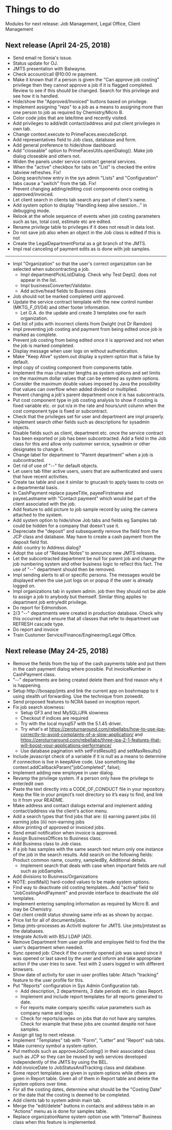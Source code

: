 # Things to do

Modules for next release: Job Management, Legal Office, Client Management

## Next release (April 24-25, 2018)
- Send email re Sonia's issue.
- Status update for OJ.
- JMTS presentation with Balwayne. 
- Check account/call @10:00 re payment.
- Make it known that if a person is given the "Can approve job costing" privilege
then they cannot approve a job if it is flagged completed. Review to see if this 
should be changed. Search for this privilege and see how it is handled.
- Hide/show the "Approved/Invoiced" buttons based on privilege.
- Implement assigning "reps" to a job as a means to assigning more than one person to job
  as required by Chemistry/Micro B.
- Color code jobs that are late/time and recently visited.
- Add privileges to add/edit contact/address and put client privileges in own tab.
- Change context.execute to PrimeFaces.executeScript.
- Add representatives field to Job class, database and form.
- Add general preference to hide/show dashboard.
- Add "closeable" option to PrimeFacesUtils.openDialog(). Make job dialog closeable
  and others not.
- Widen the panels under service contract general services.
- When the "active" checkbox for tabs on "List" is checked the entire tabview 
  refreshes. Fix!
- Doing search/new entry in the sys admin "Lists" and "Configuration" tabs cause a "switch"
  from the tab. Fix!
- Prevent changing adding/editing cost components once costing is approved/invoiced.
- Let client search in clients tab search any part of client's name.
- Add system option to display "Handling keep alive session..." in debugging mode.
- Relook at the whole sequence of events when job costing parameters such as
  tax, total cost, estimate etc are edited.
- Rename privilege table to privileges if it does not result in data lost.
- Do not save job also when an object in the Job class is edited if this is not
- Create the LegalDepartmentPortal as a git branch of the JMTS.
- Impl real canceling of payment edits as is done with job samples.
--------------------------------------------------------------------------------
- Impl "Organization" so that the user's correct organization can be
  selected when subcontracting a job.
  * Impl departmentPickListDialog. Check why Test Dept2. does not appear in the list.
  * Impl businessConverter/Validator. 
  * Add active/head fields to Business class
- Job should not be marked completed until approved.
- Update the service contract template with the new control number (MKTG_F_01/04) 
  and other footer information. 
  * Let G.A. do the update and create 3 templates one for each organization.
- Get list of jobs with incorrect clients from Dwight (not Dr Ramdon)
- Impl preventing job costing and payment from being edited once job is marked as complete.
- Prevent job costing from being edited once it is approved and not when the job is marked completed.
- Display message when user logs on without authentication.
- Make "Keep Alive" system.out display a system option that is false by default.
- Impl copy of costing component from components table.
- Implement the max character lengths as system options and set limits on the maximum 
dollar values that can be entered as system options. 
- Consider the maximum double values imposed by Java the possibility that values 
can overflow when added divided or multiplied.
- Prevent changing a job's parent department once it is has subcontracts.
- Put cost component type in job costing analysis to show if costing is fixed variable etc. 
  or put n/a in the rate and hours/unit column when the cost component type is fixed or subcontract.
- Check that the privileges set for user and department are impl properly.
- Implement search other fields such as descriptions for sysadmin objects.
- Disable fields such as client, department etc. once the service contract has been 
  exported or job has been subcontracted. Add a field in the Job class for this 
  and allow only customer service, sysadmin or other designates to change it.
- Change label for department to "Parent department" when a job is subcontracted.
- Get rid of use of "--" for default objects.
- Let users tab filter active users, users that are authenticated and users that have recent activities.
- Create tax table and use it similar to gnucash to apply taxes to costs on a departmental basis.
- In CashPayment replace payeeTitle, payeeFirstname and payeeLastname with "Contact payment"
  which would be part of the client associated with the job.
- Add feature to add picture to job sample record by using the camera attached to the system.
- Add system option to hide/show Job tabs and fields eg Samples tab could be hidden for a
  company that doesn't use it.
- Depreciate the "deposit" and subsequently remove the field from the JCP class
  and database. May have to create a cash payment from the deposit field fist.
- Add: country to Address dialog?
- Adopt the use of "Release Notes" to announce new JMTS releases.
- Let the subcontracted department be null for parent job and change the job numbering
  system and other business logic to reflect this fact. The use of "--" department
  should then be removed.
- Impl sending alerts to all or specific persons. The messages would be displayed
  when the use just logs on or popup if the user is already logged on.
- Impl organizations tab in system admin.
job then they should not be able to assign a job to anybody but themself. Similar
thing applies to department job entry/edit privilege.
- Do report for Edmondson.
- 2/3 "--" departments were created in production database. Check why this occurred
  and ensure that all classes that refer to department use REFRESH cascade type.
- Do report and invoice
- Train Customer Service/Finance/Engineering/Legal Office.

## Next release (May 24-25, 2018)
- Remove the fields from the top of the cash payments table and put them in the
  cash payment dialog where possible. Put invoiceNumber in CashPayment class.
- "--" departments are being created delete them and find reason why it is happening.
- Setup http://bosapp/jmts and link the current app on boshrmapp to it using 
  stealth url forwarding. Use the technique from zoneedit.
- Send proposed features to NCRA based on inception report.
- Fix job search slowness:
  * Setup GF3 and test MySQL/JPA slowness
  * Checkout if indices are required
  * Try with the local mysql57 with the 5.1.45 driver.
  * Try what's at https://zeroturnaround.com/rebellabs/how-to-use-jpa-correctly-to-avoid-complaints-of-a-slow-application/
    and https://zeroturnaround.com/rebellabs/three-jpa-2-1-features-that-will-boost-your-applications-performance/
  * Use database pagination with setFirstResult() and setMaxResults()
- Include javascript check of a variable if it is null as a means to determine
  if connection is live in keepAlive code. Use something like context.addCallbackParam("jobCompleted", false);
- Implement adding new employee in user dialog.
- Revamp the privilege system. If a person only have the privilege to enter/edit own
- Paste the text directly into a CODE_OF_CONDUCT file in your repository. 
  Keep the file in your project’s root directory so it’s easy to find, and link 
  to it from your README.
- Make address and contact dialogs external and implement adding contact/address 
  via the client's action menu.
- Add a search types that find jobs that are: 
(i) earning parent jobs 
(ii) earning jobs
(iii) non-earning jobs
- Allow printing of approved or invoiced jobs.
- Send email notification when invoice is approved.
- Assign BusinessOffices to Business class. 
- Add Business class to Job class.
- If a job has samples with the same search text return only one instance of the 
  job in the search results. Add search on the following fields: Product common name,
  country, sampledBy, Additional details.
  * Implement search that deals with case when important fields are null such as
    jobSamples.
- Add divisions to Business/Organizations
- NOTE: postMail() hard-coded values to be made system options.
- Find way to deactivate old costing templates...Add "active" field to "JobCostingAndPayment"
  and provide interface to deactivate the old templates.
- Implement entering sampling information as required by Micro B. and may be Chemistry.
- Get client credit status showing same info as as shown by accpac.
- Price list for all of documents/jobs. 
- Setup jmts-processes as Activiti explorer for JMTS. Use jmts/jmtstest as the
  databases.
- Integrate Activiti with BSJ LDAP (AD).
- Remove Department from user profile and employee field to find the 
  the user's department when needed.
- Sync opened job: Check if the currently opened job was saved since it was opened or last saved
   by the user and inform and take appropriate action if the user tries to save.
   Test with 2 users logged in with different browsers.
- Show date of activity for user in user profiles table: Attach "tracking" feature 
  to the user profile for this.
- Put "Reports" configuration in Sys Admin Configuration tab.
  * Add description, 2 departments, 3 date periods etc. in class Report.
  * Implement and include report templates for all reports generated to date.
  * For reports make company specific value parameters such as company name and logo.
  * Check for reports/queries on jobs that do not have any samples. 
  Check for example that these jobs are counted despite not have samples. 
- Assign git tag to next release.
- Implement "Templates" tab with "Form", "Letter" and "Report" sub tabs.
- Make currency symbol a system option.
- Put methods such as approveJobCosting() in their associated class such as JCP 
  so they can be reused by web services developed independently of the JMTS by using
  the BEL.
- Add invoiceDate to JobStatusAndTracking class and database.
- Some report templates are given in system options while others are given in Report table. 
  Given all of them in Report table and delete the system options over time.
- For all the costing dates, determine what should be the "Costing Date" or the 
  date that the costing is deemed to be completed.
- Add clients tab to system admin main tab.
- Merge the "edit/delete" buttons in contacts and address table in an "Actions"
  menu as is done for samples table.
- Replace organizationName system option use with "Internal" Business class 
  when this feature is implemented.

